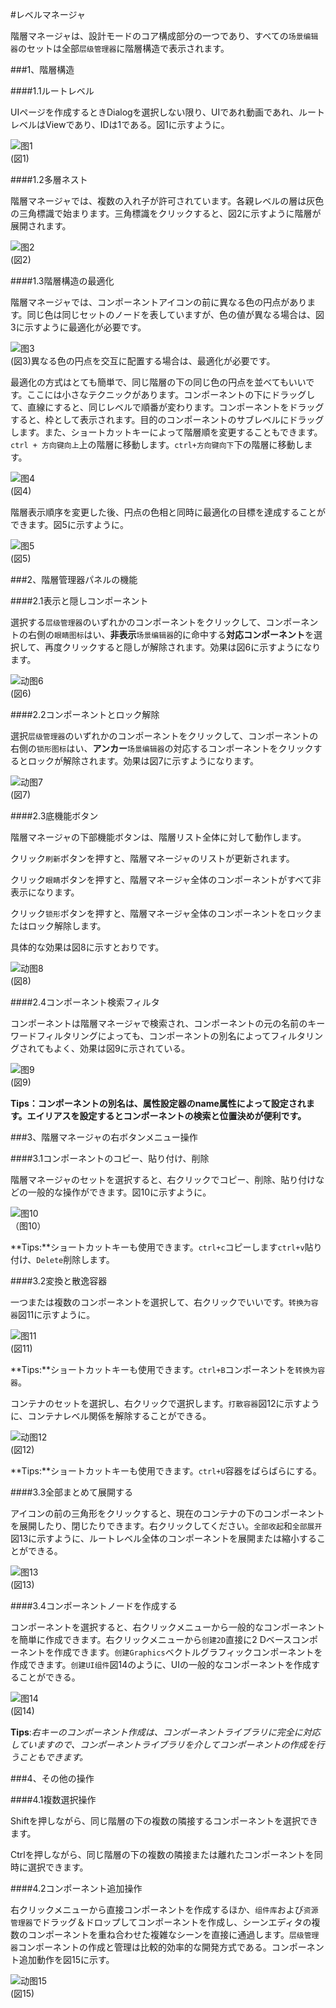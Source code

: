 #レベルマネージャ

階層マネージャは、設計モードのコア構成部分の一つであり、すべての`场景编辑器`のセットは全部`层级管理器`に階層構造で表示されます。



###1、階層構造

####1.1ルートレベル

UIページを作成するときDialogを選択しない限り、UIであれ動画であれ、ルートレベルはViewであり、IDは1である。図1に示すように。

![图1](img/1.png)<br/>(図1)

####1.2多層ネスト

階層マネージャでは、複数の入れ子が許可されています。各親レベルの層は灰色の三角標識で始まります。三角標識をクリックすると、図2に示すように階層が展開されます。

![图2](img/2.png)<br/>(図2)

####1.3階層構造の最適化

階層マネージャでは、コンポーネントアイコンの前に異なる色の円点があります。同じ色は同じセットのノードを表していますが、色の値が異なる場合は、図3に示すように最適化が必要です。

![图3](img/3.png)<br/>(図3)異なる色の円点を交互に配置する場合は、最適化が必要です。

最適化の方式はとても簡単で、同じ階層の下の同じ色の円点を並べてもいいです。ここには小さなテクニックがあります。コンポーネントの下にドラッグして、直線にすると、同じレベルで順番が変わります。コンポーネントをドラッグすると、枠として表示されます。目的のコンポーネントのサブレベルにドラッグします。また、ショートカットキーによって階層順を変更することもできます。`ctrl + 方向键向上`上の階層に移動します。`ctrl+方向键向下`下の階層に移動します。

![图4](img/4.png)<br/>(図4)

階層表示順序を変更した後、円点の色相と同時に最適化の目標を達成することができます。図5に示すように。

![图5](img/5.png)<br/>(図5)



###2、階層管理器パネルの機能

####2.1表示と隠しコンポーネント

選択する`层级管理器`のいずれかのコンポーネントをクリックして、コンポーネントの右側の`眼睛图标`はい、**非表示**`场景编辑器`的に命中する**対応コンポーネント**を選択して、再度クリックすると隠しが解除されます。効果は図6に示すようになります。

![动图6](img/6.gif)<br/>(図6)

####2.2コンポーネントとロック解除

選択`层级管理器`のいずれかのコンポーネントをクリックして、コンポーネントの右側の`锁形图标`はい、**アンカー**`场景编辑器`の対応するコンポーネントをクリックするとロックが解除されます。効果は図7に示すようになります。

![动图7](img/7.gif)<br/>(図7)



####2.3底機能ボタン

階層マネージャの下部機能ボタンは、階層リスト全体に対して動作します。

クリック`刷新`ボタンを押すと、階層マネージャのリストが更新されます。

クリック`眼睛`ボタンを押すと、階層マネージャ全体のコンポーネントがすべて非表示になります。

クリック`锁形`ボタンを押すと、階層マネージャ全体のコンポーネントをロックまたはロック解除します。

具体的な効果は図8に示すとおりです。

![动图8](img/8.gif)<br/>(図8)



####2.4コンポーネント検索フィルタ

コンポーネントは階層マネージャで検索され、コンポーネントの元の名前のキーワードフィルタリングによっても、コンポーネントの別名によってフィルタリングされてもよく、効果は図9に示されている。

![图9](img/9.png)<br/>(図9)

**Tips：コンポーネントの別名は、属性設定器のname属性によって設定されます。エイリアスを設定するとコンポーネントの検索と位置決めが便利です。**



###3、階層マネージャの右ボタンメニュー操作

####3.1コンポーネントのコピー、貼り付け、削除

階層マネージャのセットを選択すると、右クリックでコピー、削除、貼り付けなどの一般的な操作ができます。図10に示すように。

![图10](img/10.png) <br />（图10）


**Tips:**ショートカットキーも使用できます。`ctrl+c`コピーします`ctrl+v`貼り付け、`Delete`削除します。

####3.2変換と散逸容器

一つまたは複数のコンポーネントを選択して、右クリックでいいです。`转换为容器`図11に示すように。

![图11](img/11.png)<br/>(図11)

**Tips:**ショートカットキーも使用できます。`ctrl+B`コンポーネントを`转换为容器`。

コンテナのセットを選択し、右クリックで選択します。`打散容器`図12に示すように、コンテナレベル関係を解除することができる。

![动图12](img/12.gif)<br/>(図12)

**Tips:**ショートカットキーも使用できます。`ctrl+U`容器をばらばらにする。

####3.3全部まとめて展開する

アイコンの前の三角形をクリックすると、現在のコンテナの下のコンポーネントを展開したり、閉じたりできます。右クリックしてください。`全部收起`和`全部展开`図13に示すように、ルートレベル全体のコンポーネントを展開または縮小することができる。

![图13](img/13.gif)<br/>(図13)

####3.4コンポーネントノードを作成する

コンポーネントを選択すると、右クリックメニューから一般的なコンポーネントを簡単に作成できます。右クリックメニューから`创建2D`直接に2 Dベースコンポーネントを作成できます。`创建Graphics`ベクトルグラフィックコンポーネントを作成できます。`创建UI组件`図14のように、UIの一般的なコンポーネントを作成することができる。

![图14](img/14.png)<br/>(図14)

**Tips**:*右キーのコンポーネント作成は、コンポーネントライブラリに完全に対応していますので、コンポーネントライブラリを介してコンポーネントの作成を行うこともできます。*



###4、その他の操作

####4.1複数選択操作

Shiftを押しながら、同じ階層の下の複数の隣接するコンポーネントを選択できます。

Ctrlを押しながら、同じ階層の下の複数の隣接または離れたコンポーネントを同時に選択できます。

####4.2コンポーネント追加操作

右クリックメニューから直接コンポーネントを作成するほか、`组件库`および`资源管理器`でドラッグ＆ドロップしてコンポーネントを作成し、シーンエディタの複数のコンポーネントを重ね合わせた複雑なシーンを直接に通過します。`层级管理器`コンポーネントの作成と管理は比較的効率的な開発方式である。コンポーネント追加動作を図15に示す。

![动图15](img/15.gif)<br/>(図15)



